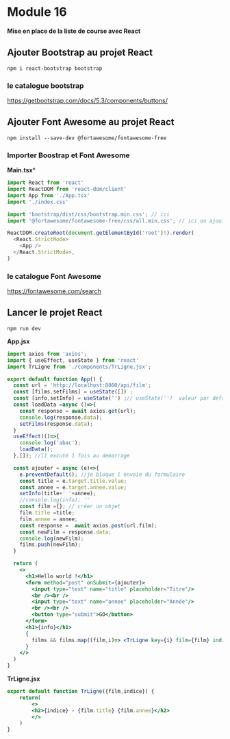 # Module 16

**Mise en place de la liste de course avec React**

## Ajouter Bootstrap au projet React
 ```
 npm i react-bootstrap bootstrap
 ```
### le catalogue bootstrap
https://getbootstrap.com/docs/5.3/components/buttons/
   
## Ajouter Font Awesome au projet React
```
npm install --save-dev @fortawesome/fontawesome-free
```

### Importer Boostrap et Font  Awesome
  
**Main.tsx***  
  
```ts
import React from 'react'
import ReactDOM from 'react-dom/client'
import App from './App.tsx'
import './index.css'

import 'bootstrap/dist/css/bootstrap.min.css'; // ici 
import '@fortawesome/fontawesome-free/css/all.min.css'; // ici on ajoute

ReactDOM.createRoot(document.getElementById('root')!).render(
  <React.StrictMode>
    <App />
  </React.StrictMode>,
)
```

### le catalogue Font Awesome
https://fontawesome.com/search


## Lancer le projet React
```
npm run dev
```



  

**App.jsx**
```jsx
import axios from 'axios';
import { useEffect, useState } from 'react'
import TrLigne from './components/TrLigne.jsx';

export default function App() {
  const url = 'http://localhost:8000/api/film';
  const [films,setFilms] = useState([]) ;
  const [info,setInfo] = useState('') ;// useState('')  valeur par default
  const loadData =async ()=>{
    const response = await axios.get(url);
    console.log(response.data);
    setFilms(response.data);
  }
  useEffect(()=>{
    console.log('abac');
    loadData();
  },[]); //[] excuté 1 fois au demarrage

  const ajouter = async (e)=>{
    e.preventDefault(); //je bloque l envoie du formulaire
    const title = e.target.title.value;
    const annee = e.target.annee.value;
    setInfo(title+' '+annee);
    //console.log(info); ''
    const film ={}; // créer un objet
    film.title =title;
    film.annee = annee;
    const response =  await axios.post(url,film);
    const newFilm = response.data;
    console.log(newFilm);
    films.push(newFilm);
  }

  return (
    <>
      <h1>Hello world !</h1>
      <form method="post" onSubmit={ajouter}>
        <input type="text" name="title" placeholder="Titre"/>
        <br /><br />
        <input type="text" name="annee" placeholder="Année"/>
        <br /><br />
        <button type="submit">GO</button>
      </form>
      <h1>{info}</h1>
      {
        films && films.map((film,i)=> <TrLigne key={i} film={film} indice={i}/>)
      }
    </>
  )
}
```
**TrLigne.jsx**
```jsx
export default function TrLigne({film,indice}) {
    return(
        <>
        <h2>{indice} - {film.title} {film.annee}</h2>
        </>
    )
}
```